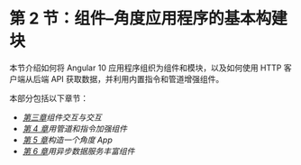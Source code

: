 # 第 2 节：组件–角度应用程序的基本构建块

本节介绍如何将 Angular 10 应用程序组织为组件和模块，以及如何使用 HTTP 客户端从后端 API 获取数据，并利用内置指令和管道增强组件。

本部分包括以下章节：

*   [*第三章*](03.html#_idTextAnchor092)*组件交互与交互*
*   [*第 4 章*](04.html#_idTextAnchor113)*用管道和指令加强组件*
*   [*第 5 章*](05.html#_idTextAnchor129)*构造一个角度 App*
*   [*第 6 章*](06.html#_idTextAnchor149)*用异步数据服务丰富组件*